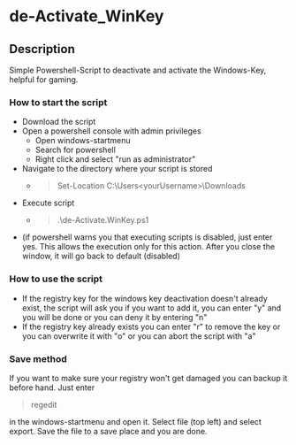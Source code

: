 # de-Activate_WinKey
## Description
Simple Powershell-Script to deactivate and activate the Windows-Key, helpful for gaming.


### How to start the script
- Download the script
- Open a powershell console with admin privileges
  - Open windows-startmenu
  - Search for powershell
  - Right click and select "run as administrator"
- Navigate to the directory where your script is stored
  - > Set-Location C:\Users\<yourUsername>\Downloads
- Execute script
  - > .\de-Activate.WinKey.ps1
- (if powershell warns you that executing scripts is disabled, just enter yes. This allows the execution only for this action. After you close the window, it will go back to default (disabled)


### How to use the script
- If the registry key for the windows key deactivation doesn't already exist, the script will ask you if you want to add it,
you can enter "y" and you will be done or you can deny it by entering "n"
- If the registry key already exists you can enter "r" to remove the key or you can overwrite it with "o" or you can abort the script with "a"

### Save method
If you want to make sure your registry won't get damaged you can backup it before hand.
Just enter
> regedit

in the windows-startmenu and open it.
Select file (top left) and select export.
Save the file to a save place and you are done.

